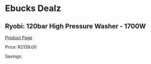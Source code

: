 
# Ebucks Dealz
## Ryobi: 120bar High Pressure Washer - 1700W
[Product Page](https://www.ebucks.com/web/shop/productSelected.do?prodId=335448642&catId=363410833)

Price: R2139.00

Savings: 


	